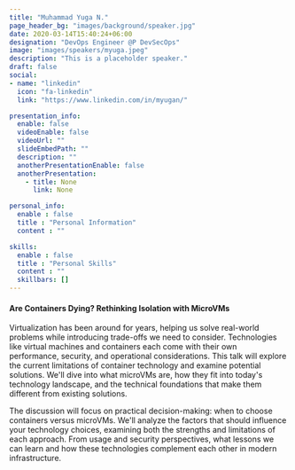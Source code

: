 ```yaml
---
title: "Muhammad Yuga N."
page_header_bg: "images/background/speaker.jpg"
date: 2020-03-14T15:40:24+06:00
designation: "DevOps Engineer @P DevSecOps"
image: "images/speakers/myuga.jpeg"
description: "This is a placeholder speaker."
draft: false
social:
- name: "linkedin"
  icon: "fa-linkedin"
  link: "https://www.linkedin.com/in/myugan/"

presentation_info:
  enable: false
  videoEnable: false
  videoUrl: ""
  slideEmbedPath: ""
  description: ""
  anotherPresentationEnable: false
  anotherPresentation:
    - title: None
      link: None

personal_info:
  enable : false
  title : "Personal Information"
  content : ""

skills:
  enable : false
  title : "Personal Skills"
  content : ""
  skillbars: []
---
```


#### Are Containers Dying? Rethinking Isolation with MicroVMs

Virtualization has been around for years, helping us solve real-world problems while introducing trade-offs we need to consider. Technologies like virtual machines and containers each come with their own performance, security, and operational considerations. This talk will explore the current limitations of container technology and examine potential solutions. We'll dive into what microVMs are, how they fit into today's technology landscape, and the technical foundations that make them different from existing solutions.

The discussion will focus on practical decision-making: when to choose containers versus microVMs. We'll analyze the factors that should influence your technology choices, examining both the strengths and limitations of each approach. From usage and security perspectives, what lessons we can learn and how these technologies complement each other in modern infrastructure.
